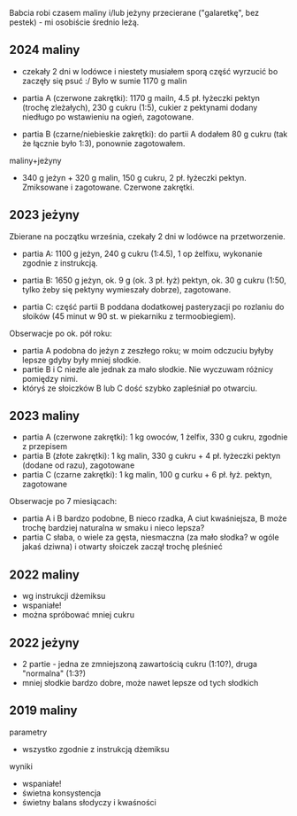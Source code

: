 Babcia robi czasem maliny i/lub jeżyny przecierane ("galaretkę", bez pestek) -
mi osobiście średnio leżą.

2024 maliny
-----------

- czekały 2 dni w lodówce i niestety musiałem sporą część wyrzucić bo zaczęły
  się psuć :/ Było w sumie 1170 g malin

- partia A (czerwone zakrętki): 1170 g mailn, 4.5 pł. łyżeczki pektyn (trochę
  zleżałych), 230 g cukru (1:5), cukier z pektynami dodany niedługo po
  wstawieniu na ogień, zagotowane.

- partia B (czarne/niebieskie zakrętki): do partii A dodałem 80 g cukru (tak że
  łącznie było 1:3), ponownie zagotowałem.

maliny+jeżyny

- 340 g jeżyn + 320 g malin, 150 g cukru, 2 pł. łyżeczki pektyn. Zmiksowane i
  zagotowane. Czerwone zakrętki.

2023 jeżyny
-----------

Zbierane na początku września, czekały 2 dni w lodówce na przetworzenie.

- partia A: 1100 g jeżyn, 240 g cukru (1:4.5), 1 op żelfixu, wykonanie zgodnie z
  instrukcją.

- partia B: 1650 g jeżyn, ok. 9 g (ok. 3 pł. łyż) pektyn, ok. 30 g cukru
  (1:50, tylko żeby się pektyny wymieszały dobrze), zagotowane.

- partia C: część partii B poddana dodatkowej pasteryzacji po rozlaniu do
  słoików (45 minut w 90 st. w piekarniku z termoobiegiem).


Obserwacje po ok. pół roku:
- partia A podobna do jeżyn z zeszłego roku; w moim odczuciu byłyby lepsze
  gdyby były mniej słodkie.
- partie B i C niezłe ale jednak za mało słodkie. Nie wyczuwam różnicy pomiędzy
  nimi.
- któryś ze słoiczków B lub C dość szybko zapleśniał po otwarciu.


2023 maliny
-----------

- partia A (czerwone zakrętki): 1 kg owoców, 1 żelfix, 330 g cukru, zgodnie z
  przepisem
- partia B (złote zakrętki): 1 kg malin, 330 g cukru + 4 pł. łyżeczki pektyn
  (dodane od razu), zagotowane
- partia C (czarne zakrętki): 1 kg malin, 100 g curku + 6 pł. łyż. pektyn,
  zagotowane

Obserwacje po 7 miesiącach:
- partia A i B bardzo podobne, B nieco rzadka, A ciut kwaśniejsza, B może
  trochę bardziej naturalna w smaku i nieco lepsza?
- partia C słaba, o wiele za gęsta, niesmaczna (za mało słodka? w ogóle jakaś
  dziwna) i otwarty słoiczek zaczął trochę pleśnieć

2022 maliny
-----------

- wg instrukcji dżemiksu
- wspaniałe!
- można spróbować mniej cukru

2022 jeżyny
-----------

- 2 partie - jedna ze zmniejszoną zawartością cukru (1:10?), druga "normalna" (1:3?)
- mniej słodkie bardzo dobre, może nawet lepsze od tych słodkich

2019 maliny
-----------

parametry

- wszystko zgodnie z instrukcją dżemiksu

wyniki

- wspaniałe!
- świetna konsystencja
- świetny balans słodyczy i kwaśności
